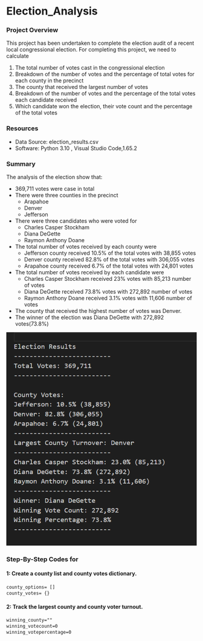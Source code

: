 # Election_Analysis

### Project Overview
This project has been undertaken to complete the election audit of a recent local congressional election. For completing this project, we need to calculate
1. The total number of votes cast in the congressional election
2. Breakdown of the number of votes and the percentage of total votes for each county in the precinct
3. The county that received the largest number of votes
4. Breakdown of the number of votes and the percentage of the total votes each candidate received
5. Which candidate won the election, their vote count and the percentage of the total votes

### Resources
- Data Source: election_results.csv
- Software: Python 3.10 , Visual Studio Code,1.65.2

### Summary
The analysis of the election show that:
- 369,711 votes were case in total
- There were three counties in the precinct
  - Arapahoe
  - Denver
  - Jefferson
- There were three candidates who were voted for
  - Charles Casper Stockham
  - Diana DeGette
  - Raymon Anthony Doane
- The total number of votes received by each county were
  - Jefferson county received 10.5% of the total votes with 38,855 votes
  - Denver county received 82.8% of the total votes with 306,055 votes
  - Arapahoe county received 6.7% of the total votes with 24,801 votes
- The total number of votes received by each candidate were
  - Charles Casper Stockham received 23% votes with 85,213 number of votes
  - Diana DeGette received 73.8% votes with 272,892 number of votes
  - Raymon Anthony Doane received 3.1% votes with 11,606 number of votes
- The county that received the highest number of votes was Denver.
- The winner of the election was Diana DeGette with 272,892 votes(73.8%) 

![](images/election_results.png)

### Step-By-Step Codes for 
#### 1: Create a county list and county votes dictionary.
```
county_options= []
county_votes= {}

```
#### 2: Track the largest county and county voter turnout.
```
winning_county=""
winning_votecount=0
winning_votepercentage=0

```


